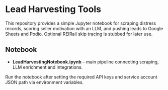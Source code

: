 # Lead Harvesting Tools

This repository provides a simple Jupyter notebook for scraping distress records, scoring seller motivation with an LLM, and pushing leads to Google Sheets and Podio. Optional REIRail skip tracing is stubbed for later use.

## Notebook
- **LeadHarvestingNotebook.ipynb** – main pipeline connecting scraping, LLM enrichment and integrations.

Run the notebook after setting the required API keys and service account JSON path via environment variables.
